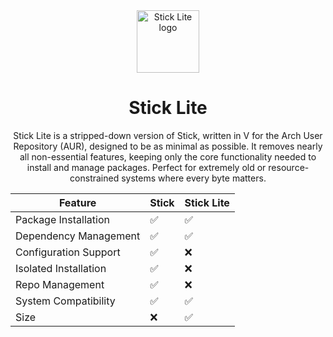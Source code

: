 <div align="center">
<a href="https://raw.githubusercontent.com/Stick-Package-Manager/stick-lite/refs/heads/assets/lite.png?token=GHSAT0AAAAAADLSOPPI4LE34ULHJL53AQQM2G7RXEQ" target="_blank" rel="noopener">
  <img src="https://raw.githubusercontent.com/Stick-Package-Manager/stick-lite/refs/heads/assets/lite.png?token=GHSAT0AAAAAADLSOPPI4LE34ULHJL53AQQM2G7RXEQ" width="100" height="100" alt="Stick Lite logo">
</a>

# Stick Lite
Stick Lite is a stripped-down version of Stick, written in V for the Arch User Repository (AUR), designed to be as minimal as possible. It removes nearly all non-essential features, keeping only the core functionality needed to install and manage packages. Perfect for extremely old or resource-constrained systems where every byte matters.
</div>

| Feature                       | Stick | Stick Lite |
|-------------------------------|-------|------------|
| Package Installation           | ✅    | ✅         |
| Dependency Management          | ✅    | ✅         |
| Configuration Support          | ✅    | ❌         |
| Isolated Installation        | ✅    | ❌         |
| Repo Management                | ✅    | ❌         |
| System Compatibility           | ✅    | ✅         |
| Size                           | ❌    | ✅         |
